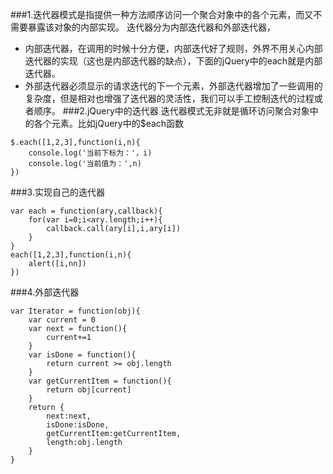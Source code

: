 ###1.迭代器模式是指提供一种方法顺序访问一个聚合对象中的各个元素，而又不需要暴露该对象的内部实现。
迭代器分为内部迭代器和外部迭代器，
* 内部迭代器，在调用的时候十分方便，内部迭代好了规则，外界不用关心内部迭代器的实现（这也是内部迭代器的缺点），下面的jQuery中的each就是内部迭代器。
* 外部迭代器必须显示的请求迭代的下一个元素，外部迭代器增加了一些调用的复杂度，但是相对也增强了迭代器的灵活性，我们可以手工控制迭代的过程或者顺序。
###2.jQuery中的迭代器
迭代器模式无非就是循环访问聚合对象中的各个元素。比如jQuery中的$each函数
```angular2html
$.each([1,2,3],function(i,n){
    console.log('当前下标为：'，i)
    console.log('当前值为：',n)
})
```
###3.实现自己的迭代器
```
var each = function(ary,callback){
    for(var i=0;i<ary.length;i++){
        callback.call(ary[i],i,ary[i])
    }
}
each([1,2,3],function(i,n){
    alert([i,nn])
})
```
###4.外部迭代器
````
var Iterator = function(obj){
    var current = 0
    var next = function(){
        current+=1
    }
    var isDone = function(){
        return current >= obj.length
    }
    var getCurrentItem = function(){
        return obj[current]
    }
    return {
        next:next,
        isDone:isDone,
        getCurrentItem:getCurrentItem,
        length:obj.length
    }
}
````